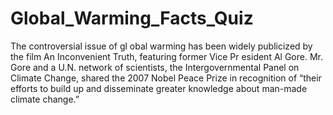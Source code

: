 # Global_Warming_Facts_Quiz

The controversial issue of gl obal warming has been widely
publicized by the film An Inconvenient Truth, featuring former Vice Pr esident Al Gore. Mr. Gore
and a U.N. network of scientists, the Intergovernmental Panel on Climate Change, shared the 2007
Nobel Peace Prize in recognition of “their efforts to build up and disseminate greater knowledge
about man-made climate change.” 
